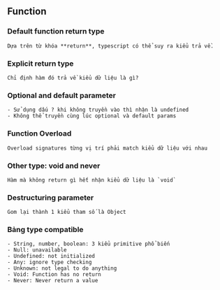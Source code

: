 ## Function

### Default function return type

```
Dựa trên từ khóa **return**, typescript có thể suy ra kiểu trả về.
```

### Explicit return type

```
Chỉ định hàm đó trả về kiểu dữ liệu là gì?
```

### Optional and default parameter

```
- Sử dụng dấu ? khi không truyền vào thì nhận là undefined
- Không thể truyền cùng lúc optional và default params
```

### Function Overload

```
Overload signatures từng vị trí phải match kiểu dữ liệu với nhau
```

### Other type: void and never

```
Hàm mà không return gì hết nhận kiểu dữ liệu là `void`
```

### Destructuring parameter

```
Gom lại thành 1 kiểu tham số là Object
```

### Bảng type compatible

```
- String, number, boolean: 3 kiểu primitive phổ biến
- Null: unavailable
- Undefined: not initialized
- Any: ignore type checking
- Unknown: not legal to do anything
- Void: Function has no return
- Never: Never return a value
```
